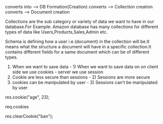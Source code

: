 <!-- ! Keep this Diagram in mind to better visualize the database working -->

<!-- ! Code Side -->                  <!-- ! MongoDb Side -->
<!-- * DB setup --> converts into --> DB Formation(Creation)
<!-- ? Model setup --> converts  --> Collection creation
<!-- ? Schema setup --> converts --> Document creation

<!-- ? What are Collections -->

Collections are the sub category or variety of data we want to have in our database.For Example: Amazon database has many collections for different types of data like Users,Products,Sales,Admin etc.

<!-- ? What is Schema -->

Schema is defining how a user i.e.(document) in the collection will be.It means what the structure a document will have in a specific collection.It contains different fields for a same document which can be of different types.

<!--? By writing this line in code it creates a database with the name you give in mongodb  -->
<!--! mongoose.connect("mongodb://localhost:27017/your_database_name")-->

<!-- ! By writing this we define how a single user will be i.e. what structure the document will have -->
<!-- const UsersSchema = mongoose.Schema({
  username: String,
  email: String,
  password: String,
  age: Number,
}); -->

<!-- ? By writing this line in code a collection named Users will be created in the database with all the attribute of the schema we provided i.e. the document in this collection will have the structure of the schema we provided -->
<!-- * mongoose.model("Users", UsersSchema); -->

<!-- ? Cookie And Session -->

<!-- ! Client Side -->            <!-- ! Server Side -->

1. When we want to save data - 1) When we want to save data on
   on client side we use cookies - server we use session
2. Cookie are less secure than sessions - 2) Sessions are more secure
3. cookies can be manipulated by user - 3) Sessions can't be manipulated by user

<!-- ? Cookies Creation -->
 <!--! This below line is used to create a cookie -->

res.cookie("age", 23);

   <!--! This line is used to read all the cookies that exists in the frontend -->

req.cookies

  <!--! This line is used to clear Cookie from the frontend -->

res.clearCookie("ban");
